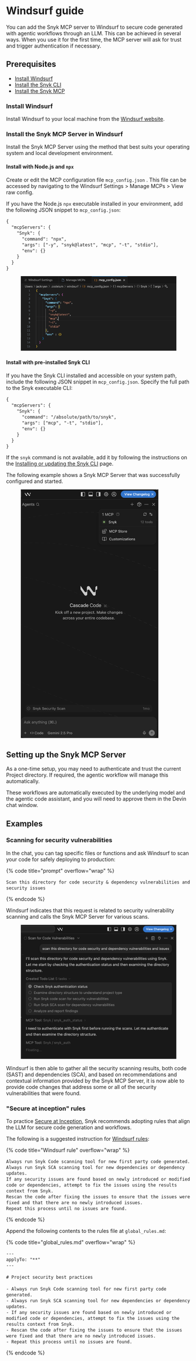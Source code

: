 # Windsurf guide

You can add the Snyk MCP server to Windsurf to secure code generated with agentic workflows through an LLM. This can be achieved in several ways. When you use it for the first time, the MCP server will ask for trust and trigger authentication if necessary.

## Prerequisites

* [Install Windsurf](windsurf-guide.md#install-windsurf)
* [Install the Snyk CLI](../../../developer-tools/snyk-cli/install-or-update-the-snyk-cli/)
* [Install the Snyk MCP](windsurf-guide.md#install-the-snyk-mcp-server-in-windsurf)

### Install Windsurf

Install Windsurf to your local machine from the [Windsurf website](https://windsurf.com/).

### Install the Snyk MCP Server in Windsurf

Install the Snyk MCP Server using the method that best suits your operating system and local development environment.

#### Install with Node.js and `npx`

Create or edit the MCP configuration file `mcp_config.json` . This file can be accessed by navigating to the Windsurf Settings > Manage MCPs > View raw config.

If you have the Node.js `npx` executable installed in your environment, add the following JSON snippet to `mcp_config.json`:

```json5
{
  "mcpServers": {
    "Snyk": {
      "command": "npx",
      "args": ["-y", "snyk@latest", "mcp", "-t", "stdio"],
      "env": {}
    }
  }
}
```

<figure><img src="../../../.gitbook/assets/image (407).png" alt=""><figcaption></figcaption></figure>

#### Install with pre-installed Snyk CLI

If you have the Snyk CLI installed and accessible on your system path, include the following JSON snippet in `mcp_config.json`. Specify the full path to the Snyk executable CLI:

```json5
{
  "mcpServers": {
    "Snyk": {
      "command": "/absolute/path/to/snyk",
      "args": ["mcp", "-t", "stdio"],
      "env": {}
    }
  }
}
```

If the `snyk` command is not available, add it by following the instructions on the [Installing or updating the Snyk CLI](../../../developer-tools/snyk-cli/install-or-update-the-snyk-cli/) page.&#x20;

The following example shows a Snyk MCP Server that was successfully configured and started.

<figure><img src="../../../.gitbook/assets/image (393).png" alt="Example of a successful MCP server configuration " width="375"><figcaption></figcaption></figure>

## Setting up the Snyk MCP Server

As a one-time setup, you may need to authenticate and trust the current Project directory. If required, the agentic workflow will manage this automatically.

These workflows are automatically executed by the underlying model and the agentic code assistant, and you will need to approve them in the Devin chat window.&#x20;

## Examples

### Scanning for security vulnerabilities

In the chat, you can tag specific files or functions and ask Windsurf to scan your code for safely deploying to production:

{% code title="prompt" overflow="wrap" %}
```
Scan this directory for code security & dependency vulnerabilities and security issues
```
{% endcode %}

Windsurf indicates that this request is related to security vulnerability scanning and calls the Snyk MCP Server for various scans.

<figure><img src="../../../.gitbook/assets/image (394).png" alt=""><figcaption></figcaption></figure>

Windsurf is then able to gather all the security scanning results, both code (SAST) and dependencies (SCA), and based on recommendations and contextual information provided by the Snyk MCP Server, it is now able to provide code changes that address some or all of the security vulnerabilities that were found.

### "Secure at inception" rules

To practice [Secure at Inception](https://snyk.io/solutions/secure-ai-generated-code/), Snyk recommends adopting rules that align the LLM for secure code generation and workflows.

The following is a suggested instruction for [Windsurf rules](https://docs.windsurf.com/windsurf/cascade/memories#rules):

{% code title="Windsurf rule" overflow="wrap" %}
```
Always run Snyk Code scanning tool for new first party code generated.
Always run Snyk SCA scanning tool for new dependencies or dependency updates.
If any security issues are found based on newly introduced or modified code or dependencies, attempt to fix the issues using the results context from Snyk.
Rescan the code after fixing the issues to ensure that the issues were fixed and that there are no newly introduced issues.
Repeat this process until no issues are found.
```
{% endcode %}

Append the following contents to the rules file at `global_rules.md`:

{% code title="global_rules.md" overflow="wrap" %}
```
---
applyTo: "**"
---

# Project security best practices

- Always run Snyk Code scanning tool for new first party code generated.
- Always run Snyk SCA scanning tool for new dependencies or dependency updates.
- If any security issues are found based on newly introduced or modified code or dependencies, attempt to fix the issues using the results context from Snyk.
- Rescan the code after fixing the issues to ensure that the issues were fixed and that there are no newly introduced issues.
- Repeat this process until no issues are found.
```
{% endcode %}

